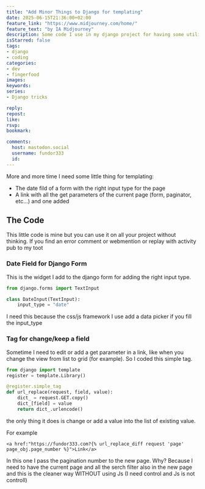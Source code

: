 ```yaml
---
title: "Add Minor Things to Django for templating"
date: 2025-06-15T21:36:00+02:00
feature_link: "https://www.midjourney.com/home/"
feature_text: "by IA Midjourney"
description: Some code I use in my django project for having some utility
isStarred: false
tags:
- django
- coding
categories:
- dev
- fingerfood
images:
keywords:
series:
- Django tricks

reply:
repost:
like:
rsvp:
bookmark:

comments:
  host: mastodon.social
  username: fundor333
  id:
---
```


More and more time I need some little thing for templating:

- The date fild of a form with the right input type for the page
- A link with all the get parameters of the current page (form, paginator, etc...) and one added


## The Code

This little code is mine but you can use it on all your project without thinking. If you find an error comment or webmention or replay with activity pub to my toot

### Date Field for Django Form

This is the widget I add to the django form for adding the right input type.

``` python
from django.forms import TextInput

class DateInput(TextInput):
    input_type = "date"
```

I need this because the css/js framework I use add a data picker if you fill the input_type

### Tag for change/keep a field

Sometime I need to edit or add a get parameter in a link, like when you change the view from list to grid (for example).
So I coded this simple tag.

``` python
from django import template
register = template.Library()

@register.simple_tag
def url_replace(request, field, value):
    dict_ = request.GET.copy()
    dict_[field] = value
    return dict_.urlencode()
```

the only thing it does is change or add a value into the list of existing value.

For example

``` jinja
<a href:"https://fundor333.com?{% url_replace_diff request 'page' page_obj.page_number %}">Link</a>
```

In this one I pass the pagination number to the new page. Why? Because I need to have the current page and all the serch filter also in the new page and this is the cleaner way WITHOUT using Js (I need control and Js is not controll)
